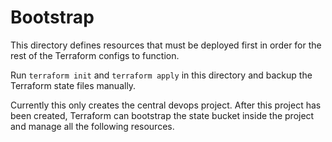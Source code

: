 # Bootstrap

This directory defines resources that must be deployed first in order for the
rest of the Terraform configs to function.

Run `terraform init` and `terraform apply` in this directory and backup the
Terraform state files manually.

Currently this only creates the central devops project. After this project has
been created, Terraform can bootstrap the state bucket inside the project and
manage all the following resources.
